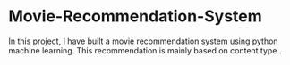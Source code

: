 # Movie-Recommendation-System
In this project, I have built a movie recommendation system using python machine learning. This recommendation is mainly based on content type . 
